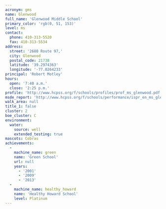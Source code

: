 ```yaml
---
acronym: gms
name: Glenwood
full_name: 'Glenwood Middle School'
primary_color: 'rgb(0, 51, 153)'
level: ms
contact:
  phone: 410-313-5520
  fax: 410-313-5534
address:
  street: '2680 Route 97,'
  city: Glenwood
  postal_code: 21738
  latitude: '39.2974363'
  longitude: '-77.0264233'
principal: 'Robert Motley'
hours:
  open: '7:40 a.m.'
  close: '2:25 p.m.'
profile: 'http://www.hcpss.org/f/schools/profiles/prof_ms_glenwood.pdf'
msde_report: 'http://www.hcpss.org/f/schools/performance/ispr_en_ms_glenwood.pdf'
walk_area: null
title_1: false
cluster: 2
boe_cluster: C
environment:
  water:
    source: well
    extended_testing: true
mascots: Cobras
achievements:
  -
    machine_name: green
    name: 'Green School'
    url: null
    years:
      - '2001'
      - '2009'
      - '2013'
  -
    machine_name: healthy_howard
    name: 'Healthy Howard School'
    level: Platinum
---
```

